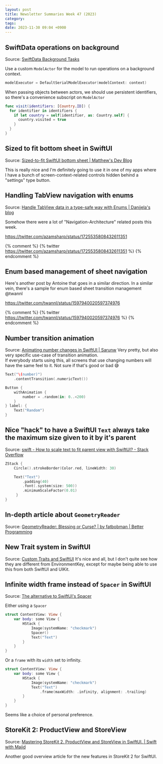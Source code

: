 ```yaml
---
layout: post
title: Newsletter Summaries Week 47 (2023)
category:
tags:
date: 2023-11-30 09:04 +0900
---
```

## SwiftData operations on background

Source: [SwiftData Background Tasks](https://useyourloaf.com/blog/swiftdata-background-tasks/)

Use a custom `ModelActor` for the model to run operations on a background context.

```swift
modelExecutor = DefaultSerialModelExecutor(modelContext: context)
```

When passing objects between actors, we should use persistent identifiers, so there's a convenience subscript on `ModelActor`

```swift
func visit(identifiers: [Country.ID]) {
  for identifier in identifiers {
    if let country = self[identifier, as: Country.self] {
      country.visited = true
    }
  }
}
```

## Sized to fit bottom sheet in SwiftUI

Source: [Sized-to-fit SwiftUI bottom sheet | Matthew's Dev Blog](https://matthewcodes.uk/articles/swiftui-size-to-fit-bottom-sheet/)

This is really nice and I'm definitely going to use it in one of my apps where I have a bunch of screen-context-related controls hidden behind a "settings" type button.

## Handling TabView navigation with enums

Source: [Handle TabView data in a type-safe way with Enums \| Danijela's blog](https://www.danijelavrzan.com/posts/2023/11/create-tabview-with-enums/)

Somehow there were a lot of "Navigation-Architecture" related posts this week.

https://twitter.com/azamsharp/status/1725535808432611351

{% comment %} 
{% twitter https://twitter.com/azamsharp/status/1725535808432611351 %}
{% endcomment %}

## Enum based management of sheet navigation

Here's another post by Antoine that goes in a similar direction.
In a similar vein, there's a sample for enum based sheet transition management @twannl

https://twitter.com/twannl/status/1597940020597374976

{% comment %} 
{% twitter https://twitter.com/twannl/status/1597940020597374976 %}
{% endcomment %}

## Number transition animation

Source: [Animating number changes in SwiftUI | Sarunw](https://sarunw.com/posts/animating-number-changes-in-swiftui/)
Very pretty, but also very specific use-case of transition animation.  
If everybody starts using this, all screens that use changing numbers will have the same feel to it. 
Not sure if that's good or bad 😅

```swift
Text("\(number)")
    .contentTransition(.numericText())

Button {
    withAnimation {
        number = .random(in: 0..<200)
    }
} label: {
    Text("Random")
}
```


## Nice "hack" to have a SwiftUI `Text` always take the maximum size given to it by it's parent
Source: [swift - How to scale text to fit parent view with SwiftUI? - Stack Overflow](https://stackoverflow.com/a/57044002/2064473)

```swift
ZStack {
    Circle().strokeBorder(Color.red, lineWidth: 30)

    Text("Text")
        .padding(40)
        .font(.system(size: 500))
        .minimumScaleFactor(0.01)
     }
}
```


## In-depth article about `GeometryReader`

Source: [GeometryReader: Blessing or Curse? | by fatbobman | Better Programming](https://betterprogramming.pub/geometryreader-blessing-or-curse-1ebd2d5005ec)

## New Trait system in SwiftUI

Source: [Custom Traits and SwiftUI](https://useyourloaf.com/blog/custom-traits-and-swiftui/)
It's nice and all, but I don't quite see how they are different from EnvironmentKey, except for maybe being able to use this from both SwiftUI and UIKit.

## Infinite width frame instead of `Spacer` in SwiftUI

Source: [The alternative to SwiftUI's Spacer](https://david.y4ng.fr/the-alternative-to-swiftui-spacer/)

Either using a `Spacer`
```swift
struct ContentView: View {
    var body: some View {
        HStack {
            Image(systemName: "checkmark")
            Spacer()
            Text("Text")
        }
    }
}
```
Or a `frame` with its `width` set to infinity.
```swift
struct ContentView: View {
    var body: some View {
        HStack {
            Image(systemName: "checkmark")
            Text("Text")
                .frame(maxWidth: .infinity, alignment: .trailing)
        }
    }
}
```

Seems like a choice of personal preference.

## StoreKit 2: ProductView and StoreView

Source: [Mastering StoreKit 2. ProductView and StoreView in SwiftUI. | Swift with Majid](https://swiftwithmajid.com/2023/08/08/mastering-storekit2-productview-in-swiftui/)

Another good overview article for the new features in StoreKit 2 for SwiftUI.

